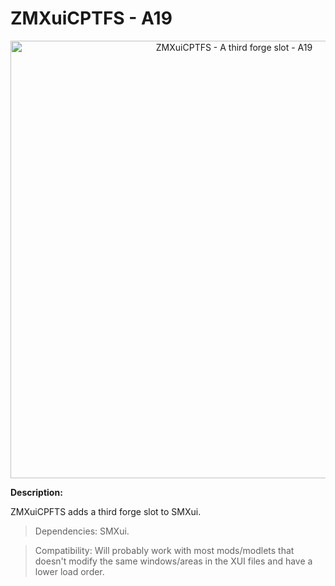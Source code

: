 # ZMXuiCPTFS - A19

<p align="center">
  <img src="https://staticdelivery.nexusmods.com/mods/1059/images/22/22-1601026677-2067103566.jpeg" width="700" title="ZMXuiCPTFS - A third forge slot - A19">
</p>

**Description:**

ZMXuiCPFTS adds a third forge slot to SMXui.

> Dependencies: SMXui.

> Compatibility: Will probably work with most mods/modlets that doesn't modify the same windows/areas in the XUI files and have a lower load order.
